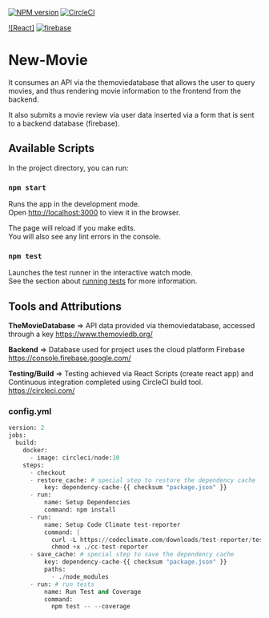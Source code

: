 [![NPM version](https://badge.fury.io/js/esta.svg)](http://badge.fury.io/js/esta)
[![CircleCI](https://circleci.com/gh/Thomas161/New-Movie/tree/prime.svg?style=svg)](https://circleci.com/gh/Thomas161/New-Movie/tree/prime)

[![React]](https://upload.wikimedia.org/wikipedia/commons/thumb/a/a7/React-icon.svg/320px-React-icon.svg.png)
[![firebase](https://cdn4.iconfinder.com/data/icons/google-i-o-2016/512/google_firebase-2-128.png)](https://firebase.google.com/)

# New-Movie

It consumes an API via the themoviedatabase that allows the user to query movies, and thus rendering movie information to the frontend from the backend.

It also submits a movie review via user data inserted via a form that is sent to a backend database (firebase).

## Available Scripts

In the project directory, you can run:

### `npm start`

Runs the app in the development mode.<br>
Open [http://localhost:3000](http://localhost:3000) to view it in the browser.

The page will reload if you make edits.<br>
You will also see any lint errors in the console.

### `npm test`

Launches the test runner in the interactive watch mode.<br>
See the section about [running tests](https://facebook.github.io/create-react-app/docs/running-tests) for more information.

## Tools and Attributions

**TheMovieDatabase** =>
API data provided via themoviedatabase, accessed through a key
https://www.themoviedb.org/

**Backend** =>
Database used for project uses the cloud platform Firebase
https://console.firebase.google.com/

**Testing/Build** =>
Testing achieved via React Scripts (create react app) and Continuous integration completed using CircleCI build tool.
https://circleci.com/

### config.yml

```python
version: 2
jobs:
  build:
    docker:
      - image: circleci/node:10
    steps:
      - checkout
      - restore_cache: # special step to restore the dependency cache
          key: dependency-cache-{{ checksum "package.json" }}
      - run:
          name: Setup Dependencies
          command: npm install
      - run:
          name: Setup Code Climate test-reporter
          command: |
            curl -L https://codeclimate.com/downloads/test-reporter/test-reporter-latest-linux-amd64 > ./cc-test-reporter
            chmod +x ./cc-test-reporter
      - save_cache: # special step to save the dependency cache
          key: dependency-cache-{{ checksum "package.json" }}
          paths:
            - ./node_modules
      - run: # run tests
          name: Run Test and Coverage
          command:
            npm test -- --coverage

```
